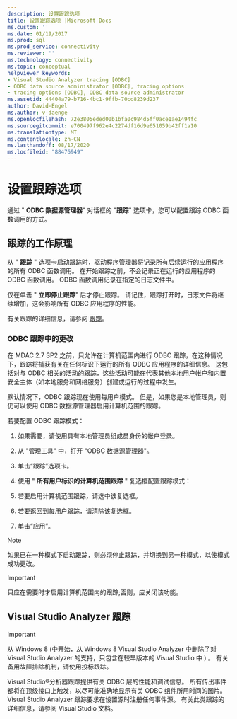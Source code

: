 ```yaml
---
description: 设置跟踪选项
title: 设置跟踪选项 |Microsoft Docs
ms.custom: ''
ms.date: 01/19/2017
ms.prod: sql
ms.prod_service: connectivity
ms.reviewer: ''
ms.technology: connectivity
ms.topic: conceptual
helpviewer_keywords:
- Visual Studio Analyzer tracing [ODBC]
- ODBC data source administrator [ODBC], tracing options
- tracing options [ODBC], ODBC data source administrator
ms.assetid: 44404a79-b716-4bc1-9ffb-70cd8239d237
author: David-Engel
ms.author: v-daenge
ms.openlocfilehash: 72e3805eded00b1bfa0c984d5ff0ace1ae1494fc
ms.sourcegitcommit: e700497f962e4c2274df16d9e651059b42ff1a10
ms.translationtype: MT
ms.contentlocale: zh-CN
ms.lasthandoff: 08/17/2020
ms.locfileid: "88476949"
---
```

# <a name="setting-tracing-options"></a>设置跟踪选项
通过 " **ODBC 数据源管理器**" 对话框的 "**跟踪**" 选项卡，您可以配置跟踪 ODBC 函数调用的方式。  
  
## <a name="how-tracing-works"></a>跟踪的工作原理  
 从 " **跟踪** " 选项卡启动跟踪时，驱动程序管理器将记录所有后续运行的应用程序的所有 ODBC 函数调用。 在开始跟踪之前，不会记录正在运行的应用程序的 ODBC 函数调用。 ODBC 函数调用记录在指定的日志文件中。  
  
 仅在单击 " **立即停止跟踪**" 后才停止跟踪。 请记住，跟踪打开时，日志文件将继续增加，这会影响所有 ODBC 应用程序的性能。  
  
 有关跟踪的详细信息，请参阅 [跟踪](../../odbc/reference/develop-app/tracing.md)。  
  
### <a name="changes-in-odbc-tracing"></a>ODBC 跟踪中的更改  
 在 MDAC 2.7 SP2 之前，只允许在计算机范围内进行 ODBC 跟踪，在这种情况下，跟踪将捕获有关在任何标识下运行的所有 ODBC 应用程序的详细信息。 这包括对与 ODBC 相关的活动的跟踪，这些活动可能在代表其他本地用户帐户和内置安全主体（如本地服务和网络服务）创建或运行的过程中发生。  
  
 默认情况下，ODBC 跟踪现在使用每用户模式。 但是，如果您是本地管理员，则仍可以使用 ODBC 数据源管理器启用计算机范围的跟踪。  
  
 若要配置 ODBC 跟踪模式：  
  
1.  如果需要，请使用具有本地管理员组成员身份的帐户登录。  
  
2.  从 "管理工具" 中，打开 "ODBC 数据源管理器"。  
  
3.  单击“跟踪”选项卡。  
  
4.  使用 " **所有用户标识的计算机范围跟踪** " 复选框配置跟踪模式：  
  
5.  若要启用计算机范围跟踪，请选中该复选框。  
  
6.  若要返回到每用户跟踪，请清除该复选框。  
  
7.  单击“应用”。  
  
> [!NOTE]  
>  如果已在一种模式下启动跟踪，则必须停止跟踪，并切换到另一种模式，以使模式成功更改。  
  
> [!IMPORTANT]  
>  只应在需要时才启用计算机范围内的跟踪;否则，应关闭该功能。  
  
## <a name="visual-studio-analyzer-tracing"></a>Visual Studio Analyzer 跟踪  
  
> [!IMPORTANT]  
>  从 Windows 8 (中开始，从 Windows 8 Visual Studio Analyzer 中删除了对 Visual Studio Analyzer 的支持，只包含在较早版本的 Visual Studio 中 ) 。 有关备用故障排除机制，请使用投标跟踪。  
  
 Visual Studio®分析器跟踪提供有关 ODBC 层的性能和调试信息。 所有传出事件都将在顶级接口上触发，以尽可能准确地显示有关 ODBC 组件所用时间的图片。 Visual Studio Analyzer 跟踪要求在设置源时注册任何事件源。 有关此类跟踪的详细信息，请参阅 Visual Studio 文档。
